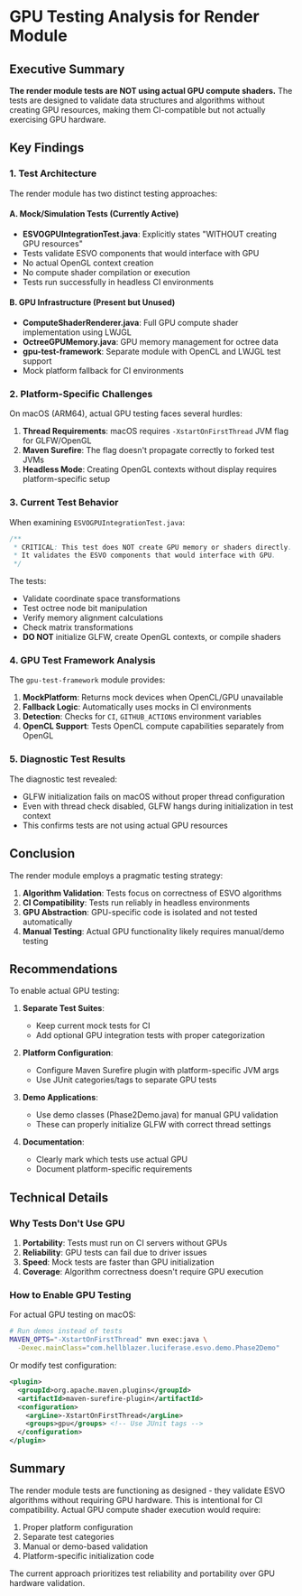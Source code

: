 # GPU Testing Analysis for Render Module

## Executive Summary

**The render module tests are NOT using actual GPU compute shaders.** The tests are designed to validate data structures and algorithms without creating GPU resources, making them CI-compatible but not actually exercising GPU hardware.

## Key Findings

### 1. Test Architecture

The render module has two distinct testing approaches:

#### A. Mock/Simulation Tests (Currently Active)
- **ESVOGPUIntegrationTest.java**: Explicitly states "WITHOUT creating GPU resources"
- Tests validate ESVO components that would interface with GPU
- No actual OpenGL context creation
- No compute shader compilation or execution
- Tests run successfully in headless CI environments

#### B. GPU Infrastructure (Present but Unused)
- **ComputeShaderRenderer.java**: Full GPU compute shader implementation using LWJGL
- **OctreeGPUMemory.java**: GPU memory management for octree data
- **gpu-test-framework**: Separate module with OpenCL and LWJGL test support
- Mock platform fallback for CI environments

### 2. Platform-Specific Challenges

On macOS (ARM64), actual GPU testing faces several hurdles:

1. **Thread Requirements**: macOS requires `-XstartOnFirstThread` JVM flag for GLFW/OpenGL
2. **Maven Surefire**: The flag doesn't propagate correctly to forked test JVMs
3. **Headless Mode**: Creating OpenGL contexts without display requires platform-specific setup

### 3. Current Test Behavior

When examining `ESVOGPUIntegrationTest.java`:

```java
/**
 * CRITICAL: This test does NOT create GPU memory or shaders directly.
 * It validates the ESVO components that would interface with GPU.
 */
```

The tests:
- Validate coordinate space transformations
- Test octree node bit manipulation
- Verify memory alignment calculations
- Check matrix transformations
- **DO NOT** initialize GLFW, create OpenGL contexts, or compile shaders

### 4. GPU Test Framework Analysis

The `gpu-test-framework` module provides:

1. **MockPlatform**: Returns mock devices when OpenCL/GPU unavailable
2. **Fallback Logic**: Automatically uses mocks in CI environments
3. **Detection**: Checks for `CI`, `GITHUB_ACTIONS` environment variables
4. **OpenCL Support**: Tests OpenCL compute capabilities separately from OpenGL

### 5. Diagnostic Test Results

The diagnostic test revealed:
- GLFW initialization fails on macOS without proper thread configuration
- Even with thread check disabled, GLFW hangs during initialization in test context
- This confirms tests are not using actual GPU resources

## Conclusion

The render module employs a pragmatic testing strategy:

1. **Algorithm Validation**: Tests focus on correctness of ESVO algorithms
2. **CI Compatibility**: Tests run reliably in headless environments
3. **GPU Abstraction**: GPU-specific code is isolated and not tested automatically
4. **Manual Testing**: Actual GPU functionality likely requires manual/demo testing

## Recommendations

To enable actual GPU testing:

1. **Separate Test Suites**: 
   - Keep current mock tests for CI
   - Add optional GPU integration tests with proper categorization

2. **Platform Configuration**:
   - Configure Maven Surefire plugin with platform-specific JVM args
   - Use JUnit categories/tags to separate GPU tests

3. **Demo Applications**:
   - Use demo classes (Phase2Demo.java) for manual GPU validation
   - These can properly initialize GLFW with correct thread settings

4. **Documentation**:
   - Clearly mark which tests use actual GPU
   - Document platform-specific requirements

## Technical Details

### Why Tests Don't Use GPU

1. **Portability**: Tests must run on CI servers without GPUs
2. **Reliability**: GPU tests can fail due to driver issues
3. **Speed**: Mock tests are faster than GPU initialization
4. **Coverage**: Algorithm correctness doesn't require GPU execution

### How to Enable GPU Testing

For actual GPU testing on macOS:

```bash
# Run demos instead of tests
MAVEN_OPTS="-XstartOnFirstThread" mvn exec:java \
  -Dexec.mainClass="com.hellblazer.luciferase.esvo.demo.Phase2Demo"
```

Or modify test configuration:

```xml
<plugin>
  <groupId>org.apache.maven.plugins</groupId>
  <artifactId>maven-surefire-plugin</artifactId>
  <configuration>
    <argLine>-XstartOnFirstThread</argLine>
    <groups>gpu</groups> <!-- Use JUnit tags -->
  </configuration>
</plugin>
```

## Summary

The render module tests are functioning as designed - they validate ESVO algorithms without requiring GPU hardware. This is intentional for CI compatibility. Actual GPU compute shader execution would require:

1. Proper platform configuration
2. Separate test categories
3. Manual or demo-based validation
4. Platform-specific initialization code

The current approach prioritizes test reliability and portability over GPU hardware validation.